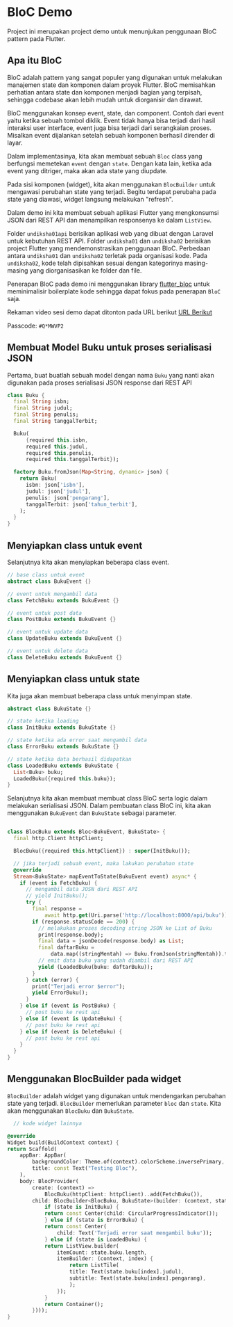# BloC Demo

Project ini merupakan project demo untuk menunjukan penggunaan
BloC pattern pada Flutter.

## Apa itu BloC
BloC adalah pattern yang sangat populer yang digunakan untuk
melakukan manajemen state dan komponen dalam proyek Flutter.
BloC memisahkan perhatian antara state dan komponen menjadi bagian yang terpisah, sehingga codebase akan lebih mudah untuk diorganisir dan dirawat.

BloC menggunakan konsep event, state, dan component. Contoh dari event
yaitu ketika sebuah tombol diklik. Event tidak hanya bisa terjadi
dari hasil interaksi user interface, event juga bisa terjadi
dari serangkaian proses. Misalkan event dijalankan setelah sebuah
komponen berhasil dirender di layar.

Dalam implementasinya, kita akan membuat sebuah `Bloc` class yang berfungsi memetekan `event` dengan `state`. Dengan kata lain, ketika ada
event yang ditriger, maka akan ada state yang diupdate.

Pada sisi komponen (widget), kita akan menggunakan `BlocBuilder` untuk mengawasi perubahan
state yang terjadi. Begitu terdapat perubaha pada state yang diawasi, widget langsung
melakukan "refresh".

Dalam demo ini kita membuat sebuah aplikasi Flutter yang
mengkonsumsi JSON dari REST API dan menampilkan responsenya
ke dalam `ListView`.

Folder `undiksha01api` berisikan aplikasi web yang dibuat dengan
Laravel untuk kebutuhan REST API. Folder `undiksha01` dan `undiksha02` berisikan project Flutter yang
mendemonstrasikan penggunaan BloC. Perbedaan antara `undiksha01` dan
`undiksha02` terletak pada organisasi kode. Pada `undiksha02`, kode
telah dipisahkan sesuai dengan kategorinya masing-masing yang diorganisasikan ke folder dan file.

Penerapan BloC pada demo ini menggunakan library 
[flutter_bloc](https://pub.dev/packages/flutter_bloc) untuk meminimalisir boilerplate kode sehingga dapat fokus pada penerapan `BloC` saja.

Rekaman video sesi demo dapat ditonton pada URL berikut 
[URL Berikut](https://us06web.zoom.us/rec/share/NdCYMU9VNKk8i3XOKyWmd8kTfx4lLS6lowyDe9ZbTD-rdL5BXXT_ylKO_gKBv3YJ.nc_pzjvh-wnwLINQ)

Passcode: `#Q*MWVP2`

## Membuat Model Buku untuk proses serialisasi JSON

Pertama, buat buatlah sebuah model dengan nama `Buku` yang nanti akan
digunakan pada proses serialisasi JSON response dari REST API

```dart
class Buku {
  final String isbn;
  final String judul;
  final String penulis;
  final String tanggalTerbit;

  Buku(
      {required this.isbn,
      required this.judul,
      required this.penulis,
      required this.tanggalTerbit});

  factory Buku.fromJson(Map<String, dynamic> json) {
    return Buku(
      isbn: json['isbn'],
      judul: json['judul'],
      penulis: json['pengarang'],
      tanggalTerbit: json['tahun_terbit'],
    );
  }
}
```

## Menyiapkan class untuk event
Selanjutnya kita akan menyiapkan beberapa class event.

```dart
// base class untuk event
abstract class BukuEvent {}

// event untuk mengambil data
class FetchBuku extends BukuEvent {}

// event untuk post data
class PostBuku extends BukuEvent {}

// event untuk update data
class UpdateBuku extends BukuEvent {}

// event untuk delete data
class DeleteBuku extends BukuEvent {}
```

## Menyiapkan class untuk state
Kita juga akan membuat beberapa class untuk menyimpan state.

```dart
abstract class BukuState {}

// state ketika loading
class InitBuku extends BukuState {}

// state ketika ada error saat mengambil data
class ErrorBuku extends BukuState {}

// state ketika data berhasil didapatkan
class LoadedBuku extends BukuState {
  List<Buku> buku;
  LoadedBuku({required this.buku});
}

```

Selanjutnya kita akan membuat membuat class BloC serta logic
dalam melakukan serialisasi JSON. Dalam pembuatan class BloC
ini, kita akan menggunakan `BukuEvent` dan `BukuState` sebagai 
parameter.

```dart

class BlocBuku extends Bloc<BukuEvent, BukuState> {
  final http.Client httpClient;

  BlocBuku({required this.httpClient}) : super(InitBuku());

  // jika terjadi sebuah event, maka lakukan perubahan state
  @override
  Stream<BukuState> mapEventToState(BukuEvent event) async* {
    if (event is FetchBuku) {
      // mengambil data JOSN dari REST API
      // yield InitBuku();
      try {
        final response =
            await http.get(Uri.parse('http://localhost:8000/api/buku'));
        if (response.statusCode == 200) {
          // melakukan proses decoding string JSON ke List of Buku
          print(response.body);
          final data = jsonDecode(response.body) as List;
          final daftarBuku =
              data.map((stringMentah) => Buku.fromJson(stringMentah)).toList();
          // emit data buku yang sudah diambil dari REST API
          yield (LoadedBuku(buku: daftarBuku));
        }
      } catch (error) {
        print("Terjadi error $error");
        yield ErrorBuku();
      }
    } else if (event is PostBuku) {
      // post buku ke rest api
    } else if (event is UpdateBuku) {
      // post buku ke rest api
    } else if (event is DeleteBuku) {
      // post buku ke rest api
    }
  }
}

```

## Menggunakan BlocBuilder pada widget

`BlocBuilder` adalah widget yang digunakan untuk mendengarkan
perubahan state yang terjadi. `BlocBuilder` memerlukan parameter
`bloc` dan `state`. Kita akan menggunakan `BlocBuku` dan `BukuState`.

```dart
  // kode widget lainnya

@override
Widget build(BuildContext context) {
return Scaffold(
    appBar: AppBar(
        backgroundColor: Theme.of(context).colorScheme.inversePrimary,
        title: const Text("Testing Bloc"),
    ),
    body: BlocProvider(
        create: (context) =>
            BlocBuku(httpClient: httpClient)..add(FetchBuku()),
        child: BlocBuilder<BlocBuku, BukuState>(builder: (context, state) {
            if (state is InitBuku) {
            return const Center(child: CircularProgressIndicator());
            } else if (state is ErrorBuku) {
            return const Center(
                child: Text('Terjadi error saat mengambil buku'));
            } else if (state is LoadedBuku) {
            return ListView.builder(
                itemCount: state.buku.length,
                itemBuilder: (context, index) {
                    return ListTile(
                    title: Text(state.buku[index].judul),
                    subtitle: Text(state.buku[index].pengarang),
                    );
                });
            }
            return Container();
        })));
}
```